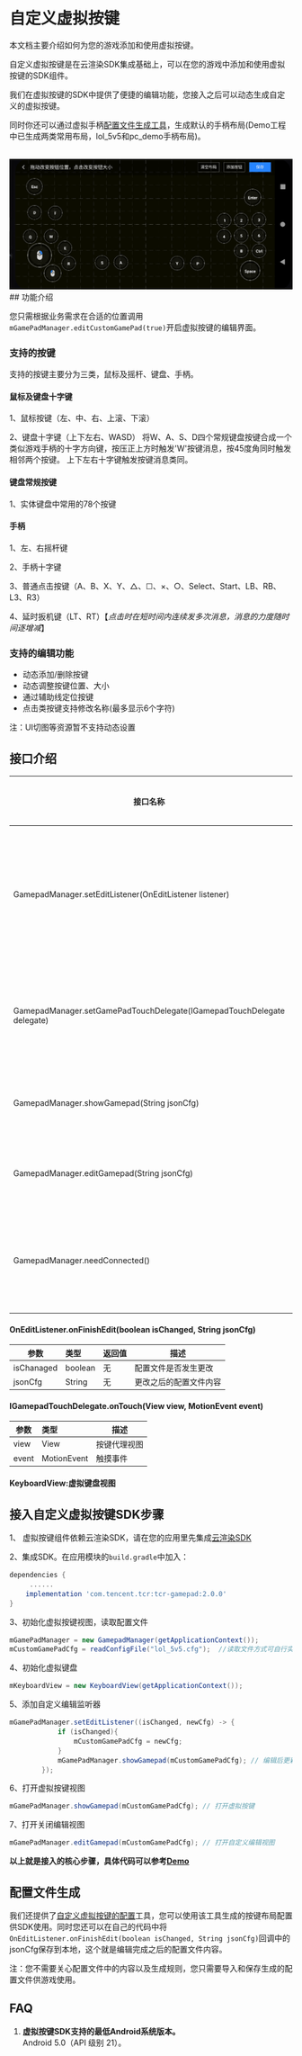 # 自定义虚拟按键

本文档主要介绍如何为您的游戏添加和使用虚拟按键。

自定义虚拟按键是在云渲染SDK集成基础上，可以在您的游戏中添加和使用虚拟按键的SDK组件。

我们在虚拟按键的SDK中提供了便捷的编辑功能，您接入之后可以动态生成自定义的虚拟按键。

同时你还可以通过虚拟手柄[配置文件生成工具](../Tools/vktool-release.apk)，生成默认的手柄布局(Demo工程中已生成两类常用布局，lol_5v5和pc_demo手柄布局)。

<br>
<img src="images/自定义虚拟按键展示.png">
<br>
## 功能介绍

您只需根据业务需求在合适的位置调用`mGamePadManager.editCustomGamePad(true)`开启虚拟按键的编辑界面。

### 支持的按键

支持的按键主要分为三类，鼠标及摇杆、键盘、手柄。

#### 鼠标及键盘十字键

1、鼠标按键（左、中、右、上滚、下滚）

2、键盘十字键（上下左右、WASD）
    将W、A、S、D四个常规键盘按键合成一个类似游戏手柄的十字方向键，按压正上方时触发'W'按键消息，按45度角同时触发相邻两个按键。
    上下左右十字键触发按键消息类同。

#### 键盘常规按键

1、实体键盘中常用的78个按键

#### 手柄

1、左、右摇杆键 

2、手柄十字键

3、普通点击按键（A、B、X、Y、△、☐、×、○、Select、Start、LB、RB、L3、R3）

4、延时扳机键（LT、RT）【*点击时在短时间内连续发多次消息，消息的力度随时间逐增减*】

### 支持的编辑功能

- 动态添加/删除按键
- 动态调整按键位置、大小
- 通过辅助线定位按键
- 点击类按键支持修改名称(最多显示6个字符)

注：UI切图等资源暂不支持动态设置

## 接口介绍

| 接口名称                                                     | 接口描述                 |
| ------------------------------------------------------------ | ------------------------ |
| GamepadManager.setEditListener(OnEditListener listener)      | 设置虚拟按键编辑事件监听 |
| GamepadManager.setGamePadTouchDelegate(IGamepadTouchDelegate delegate) | 设置触摸事件的代理 |
| GamepadManager.showGamepad(String jsonCfg)                   | 显示虚拟手柄             |
| GamepadManager.editGamepad(String jsonCfg)                   | 编辑虚拟手柄             |
| GamepadManager.needConnected()                               | 判断是否为手柄按键       |

#### OnEditListener.onFinishEdit(boolean isChanged, String jsonCfg)

| 参数       | 类型    | 返回值 | 描述                   |
| ---------- | :------ | :----- | ---------------------- |
| isChanaged | boolean | 无     | 配置文件是否发生更改   |
| jsonCfg    | String  | 无     | 更改之后的配置文件内容 |

#### IGamepadTouchDelegate.onTouch(View view, MotionEvent event)

| 参数  | 类型        | 描述         |
| ----- | :---------- | ------------ |
| view  | View        | 按键代理视图 |
| event | MotionEvent | 触摸事件     |
#### KeyboardView:虚拟键盘视图

## 接入自定义虚拟按键SDK步骤

1、 虚拟按键组件依赖云渲染SDK，请在您的应用里先集成[云渲染SDK](入门指南.md)

2、集成SDK。在应用模块的`build.gradle`中加入：

```groovy
dependencies {
	 ......
    implementation 'com.tencent.tcr:tcr-gamepad:2.0.0'
}
```

3、初始化虚拟按键视图，读取配置文件

``` java
mGamePadManager = new GamepadManager(getApplicationContext());
mCustomGamePadCfg = readConfigFile("lol_5v5.cfg");  //读取文件方式可自行实现
```

4、初始化虚拟键盘

```java
mKeyboardView = new KeyboardView(getApplicationContext());

```
5、添加自定义编辑监听器

```java
mGamePadManager.setEditListener((isChanged, newCfg) -> {
            if (isChanged){
                mCustomGamePadCfg = newCfg;
            }
            mGamePadManager.showGamepad(mCustomGamePadCfg); // 编辑后更新新的按键视图
        });
```

6、打开虚拟按键视图

```java
mGamePadManager.showGamepad(mCustomGamePadCfg); // 打开虚拟按键
```
7、打开关闭编辑视图

```java
mGamePadManager.editGamepad(mCustomGamePadCfg); // 打开自定义编辑视图
```

**以上就是接入的核心步骤，具体代码可以参考[Demo](../Demo)**



## 配置文件生成

我们还提供了[自定义虚拟按键的配置](../Tools/vktool-release.apk)工具，您可以使用该工具生成的按键布局配置供SDK使用。同时您还可以在自己的代码中将`OnEditListener.onFinishEdit(boolean isChanged, String jsonCfg)`回调中的jsonCfg保存到本地，这个就是编辑完成之后的配置文件内容。

注：您不需要关心配置文件中的内容以及生成规则，您只需要导入和保存生成的配置文件供游戏使用。

## FAQ
1. **虚拟按键SDK支持的最低Android系统版本。**  
Android 5.0（API 级别 21）。
